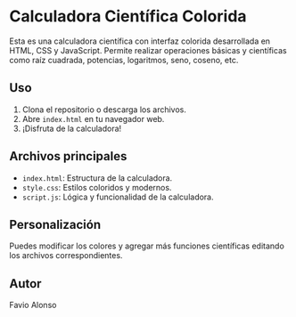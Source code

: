 # Calculadora Científica Colorida

Esta es una calculadora científica con interfaz colorida desarrollada en HTML, CSS y JavaScript. Permite realizar operaciones básicas y científicas como raíz cuadrada, potencias, logaritmos, seno, coseno, etc.

## Uso

1. Clona el repositorio o descarga los archivos.
2. Abre `index.html` en tu navegador web.
3. ¡Disfruta de la calculadora!

## Archivos principales

- `index.html`: Estructura de la calculadora.
- `style.css`: Estilos coloridos y modernos.
- `script.js`: Lógica y funcionalidad de la calculadora.

## Personalización

Puedes modificar los colores y agregar más funciones científicas editando los archivos correspondientes.

## Autor

Favio Alonso
